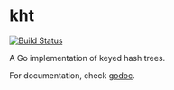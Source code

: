 kht
===

[![Build Status](https://travis-ci.org/codahale/kht.png?branch=master)](https://travis-ci.org/codahale/kht)

A Go implementation of keyed hash trees.

For documentation, check [godoc](http://godoc.org/github.com/codahale/kht).
